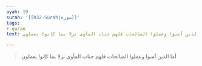 ```yaml
---
ayah: 19
surah: '[[032-Surah|سورة]]'
tags:
- quran
text: أما الذين آمنوا وعملوا الصالحات فلهم جنات المأوى نزلا بما كانوا يعملون

---
```

> أما الذين آمنوا وعملوا الصالحات فلهم جنات المأوى نزلا بما كانوا يعملون
